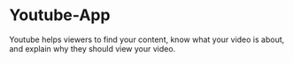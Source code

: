 # Youtube-App
Youtube helps viewers to find your content, know what your video is about, and explain why they should view your video.
